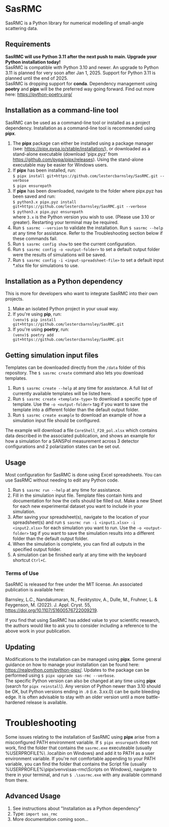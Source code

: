 # SasRMC

SasRMC is a Python library for numerical modelling of small-angle scattering data.  

## Requirements

**SasRMC will use Python 3.11 after the next push to main. Upgrade your Python installation today!**  
SasRMC is compatible with Python 3.10 and newer. An upgrade to Python 3.11 is planned for very soon after Jan 1, 2025. Support for Python 3.11 is planned until the end of 2025.  
SasRMC is dropping support for **conda**. Dependency management using **poetry** and **pipx** will be the preferred way going forward. Find out more here: https://python-poetry.org/  

## Installation as a command-line tool

SasRMC can be used as a command-line tool or installed as a project dependency. Installation as a command-line tool is recommended using **pipx**.

1. The **pipx** package can either be installed using a package manager (see: https://pipx.pypa.io/stable/installation/), or downloaded as a stand-alone executable (download 'pipx.pyz' from https://github.com/pypa/pipx/releases). Using the stand-alone executable may be easier for Windows users.
2. If **pipx** has been installed, run:  
    `$ pipx install git+https://github.com/lestercbarnsley/SasRMC.git --verbose`  
    `$ pipx ensurepath`  
3. If **pipx** has been downloaded, navigate to the folder where pipx.pyz has been saved and run:  
    `$ python3.x pipx.pyz install git+https://github.com/lestercbarnsley/SasRMC.git --verbose`  
    `$ python3.x pipx.pyz ensurepath`  
where `3.x` is the Python version you wish to use. (Please use 3.10 or greater). Restarting your terminal may be required.  
4. Run `$ sasrmc --version` to validate the installation. Run `$ sasrmc --help` at any time for assistance. Refer to the Troubleshooting section below if these commands fail.  
5. Run `$ sasrmc config show` to see the current configuration.  
6. Run `$ sasrmc config -o <output-folder>` to set a default output folder were the results of simulations will be saved.  
7. Run `$ sasrmc config -i <input-spreadsheet-file>` to set a default input *.xlsx file for simulations to use.  

## Installation as a Python dependency  

This is more for developers who want to integrate SasRMC into their own projects.

1. Make an isolated Python project in your usual way.  
2. If you're using **pip**, run:  
    `(venv)$ pip install git+https://github.com/lestercbarnsley/SasRMC.git`  
3. If you're using **poetry**, run:  
    `(venv)$ poetry add git+https://github.com/lestercbarnsley/SasRMC.git`  

## Getting simulation input files  

Templates can be downloaded directly from the `/data` folder of this repository. The `$ sasrmc create` command also lets you download templates.
 
1. Run `$ sasrmc create --help` at any time for assistance. A full list of currently available templates will be listed here.  
2. Run `$ sasrmc create <template-type>` to download a specific type of template. Use the `-o <output-folder>` tag if you want to save the template into a different folder than the default output folder.  
3. Run `$ sasrmc create example` to download an example of how a simulation input file should be configured.  

The example will download a file `CoreShell_F20_pol.xlsx` which contains data described in the associated publication, and shows an example for how a simulation for a SANSPol measurement across 3 detector configurations and 2 polarization states can be set out.  

## Usage

Most configuration for SasRMC is done using Excel spreadsheets. You can use SasRMC without needing to edit any Python code.  

1. Run `$ sasrmc run --help` at any time for assistance.  
2. Fill in the simulation input file. Template files contain hints and documentation for how the cells should be filled out. Make a new Sheet for each new experimental dataset you want to include in your simulation.
3. After saving your spreadsheet(s), navigate to the location of your spreadsheet(s) and run `$ sasrmc run -i <input1.xlsx> -i <input2.xlsx>` for each simulation you want to run. Use the `-o <output-folder>` tag if you want to save the simulation results into a different folder than the default output folder.  
4. When the simulation is complete, you can find all outputs in the specified output folder.  
5. A simulation can be finished early at any time with the keyboard shortcut `Ctrl+C`.  

### Terms of Use

SasRMC is released for free under the MIT license. An associated publication is available here:

Barnsley, L.C., Nandakumaran, N., Feoktystov, A., Dulle, M., Fruhner, L. & Feygenson, M. (2022). J. Appl. Cryst. 55,
https://doi.org/10.1107/S1600576722009219.

If you find that using SasRMC has added value to your scientific research, the authors would like to ask you to consider including a reference to the above work in your publication.

## Updating

Modifications to the installation can be managed using **pipx**. Some general guidance on how to manage your installation can be found here: https://realpython.com/python-pipx/.
Updates to the package can be performed using `$ pipx upgrade sas-rmc --verbose`.  
The specific Python version can also be changed at any time using **pipx** (search for `pipx reinstall`). Any version of Python newer than 3.10 should be OK, but Python versions ending in `.0` (i.e. 3.xx.0) can be quite bleeding edge. It is often advisable to stay with an older version until a more battle-hardened release is available.

# Troubleshooting

Some issues relating to the installation of SasRMC using **pipx** arise from a misconfigured PATH environment variable. If `$ pipx ensurepath` does not work, find the folder that contains the `sasrmc.exe` executeable (usually %USERPROFILE%\ .local\bin on Windows) and add it to PATH as a user environment variable. If you're not comfortable appending to your PATH variable, you can find the folder that contains the Script file (usually %USERPROFILE%\pipx\venvs\sas-rmc\Scripts on Windows), navigate to there in your terminal, and run `$ .\sasrmc.exe` with any available command from there. 

## Advanced Usage

1. See instructions about "Installation as a Python dependency" 
2. Type: `import sas_rmc`
3. More documentation coming soon...
